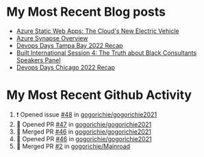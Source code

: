# My Most Recent Blog posts
<!-- BLOG-POST-LIST:START -->
- [Azure Static Web Apps: The Cloud&#39;s New Electric Vehicle](https://www.gogorichie.com/blog/microsoft/azurespringcleaning2023/)
- [Azure Synapse Overview](https://www.gogorichie.com/blog/microsoft/azure-synapse-overview/)
- [Devops Days Tampa Bay 2022 Recap](https://www.gogorichie.com/blog/devopsdaystampabay2022recap/)
- [Built International Session 4: The Truth about Black Consultants Speakers Panel](https://www.gogorichie.com/blog/built-speakers-panel-appearance/)
- [Devops Days Chicago 2022 Recap](https://www.gogorichie.com/blog/devopsdayschicago2022recap/)
<!-- BLOG-POST-LIST:END -->


# My Most Recent Github Activity
<!--START_SECTION:activity-->
1. ❗️ Opened issue [#48](https://github.com/gogorichie/gogorichie2021/issues/48) in [gogorichie/gogorichie2021](https://github.com/gogorichie/gogorichie2021)
2. 💪 Opened PR [#47](https://github.com/gogorichie/gogorichie2021/pull/47) in [gogorichie/gogorichie2021](https://github.com/gogorichie/gogorichie2021)
3. 🎉 Merged PR [#46](https://github.com/gogorichie/gogorichie2021/pull/46) in [gogorichie/gogorichie2021](https://github.com/gogorichie/gogorichie2021)
4. 💪 Opened PR [#46](https://github.com/gogorichie/gogorichie2021/pull/46) in [gogorichie/gogorichie2021](https://github.com/gogorichie/gogorichie2021)
5. 🎉 Merged PR [#2](https://github.com/gogorichie/Mainroad/pull/2) in [gogorichie/Mainroad](https://github.com/gogorichie/Mainroad)
<!--END_SECTION:activity-->

